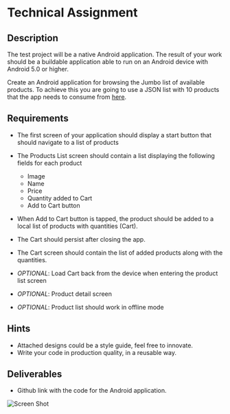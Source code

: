 # Technical Assignment

## Description   

The test project will be a native Android application. The result of your work should be a buildable application able to run on an Android device with Android 5.0 or higher.  

Create an Android application for browsing the Jumbo list of available products. To achieve this you are going to use a JSON list with 10 products that the app needs to consume from [here](https://raw.githubusercontent.com/jumbo-tech-campus/AndroidAssignment/main/products.json).

## Requirements

- The first screen of your application should display a start button that should navigate to a list of products

- The Products List screen should contain a list displaying the following fields for each product
  - Image
  - Name
  - Price
  - Quantity added to Cart
  - Add to Cart button

- When Add to Cart button is tapped, the product should be added to a local list of products with quantities (Cart).
- The Cart should persist after closing the app.
- The Cart screen should contain the list of added products along with the quantities.

- _OPTIONAL_: Load Cart back from the device when entering the product list screen
- _OPTIONAL_: Product detail screen
- _OPTIONAL_: Product list should work in offline mode

## Hints 

- Attached designs could be a style guide, feel free to innovate. 
- Write your code in production quality, in a reusable way.

## Deliverables
- Github link with the code for the Android application.

![Screen Shot](https://user-images.githubusercontent.com/55485534/135105894-52b5d465-eec1-4a40-80ee-8f63eed45915.png)

